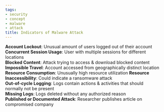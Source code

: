 ```yaml
---
tags:
- security
- concept
- malware
- attack
title: Indicators of Malware Attack
---
```


**Account Lockout**: Unusual amount of users logged out of their account  
**Concurrent Session Usage**: User with multiple sessions for different locations  
**Blocked Content**: Attack trying to access & download blocked content  
**Impossible Travel**: Account accessed from geographically distinct location  
**Resource Consumption**: Unusually high resource utilization
**Resource Inaccessibility**: Could indicate a ransomware attack  
**Out-of-cycle Logging**: Logs contain actions & activities that should normally not be present  
**Missing Logs**: Logs deleted without any authorized reason  
**Published or Documented Attack**: Researcher publishes article on compromised company